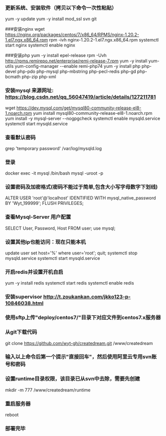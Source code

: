 ### 更新系统、安装软件（拷贝以下命令一次性粘贴）
yum -y update
yum -y install  mod_ssl svn git

###安装nginx
wget  https://nginx.org/packages/centos/7/x86_64/RPMS/nginx-1.20.2-1.el7.ngx.x86_64.rpm
rpm -ivh nginx-1.20.2-1.el7.ngx.x86_64.rpm
systemctl start nginx
systemctl enable nginx


###安装php
yum -y install epel-release
rpm -Uvh http://rpms.remirepo.net/enterprise/remi-release-7.rpm
yum -y install yum-utils
yum-config-manager --enable remi-php74
yum -y install php php-devel php-pdo php-mysql php-mbstring php-pecl-redis php-gd php-bcmath php-zip php-xml


### 安装mysql 来源网址: https://blog.csdn.net/qq_56047419/article/details/127211781
wget https://dev.mysql.com/get/mysql80-community-release-el8-1.noarch.rpm
yum install mysql80-community-release-el8-1.noarch.rpm
yum install -y mysql-server --nogpgcheck
systemctl enable mysqld.service
systemctl start mysqld.service
### 查看默认密码
grep 'temporary password' /var/log/mysqld.log
### 登录
docker exec -it mysql /bin/bash
mysql -uroot -p
### 设置密码及加密格式(密码不能过于简单,包含大小写字母数字下划线)
ALTER USER 'root'@'localhost' IDENTIFIED WITH mysql_native_password BY 'Wyt_199999';
FLUSH PRIVILEGES;
### 查看Mysql-Server 用户配置
SELECT User, Password, Host FROM user;
use mysql;
### 设置其他ip也能访问：现在只能本机
update user set host='%' where user='root';
quit;
systemctl stop mysqld.service
systemctl start mysqld.service


### 开启redis并设置开机自启
yum -y install redis
systemctl start redis
systemctl enable redis

### 安装supervisor http://t.zoukankan.com/jkko123-p-10846038.html

### 使用sftp上传"deploy/centos7/"目录下对应文件到centos7.x服务器

### 从git下载代码
git clone https://github.com/wyt-gh/createdream.git /www/createdream
### 输入以上命令后第一个提示"直接回车"，然后使用阿里云专用svn账号和密码

### 设置runtime目录权限，该目录已从svn中去除，需要先创建
mkdir -m 777 /www/createdream/runtime

### 重启服务器
reboot
### 部署完毕
